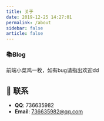 ```yaml
---
title: 关于
date: 2019-12-25 14:27:01
permalink: /about
sidebar: false
article: false
---
```


### 📚Blog
前端小菜鸡一枚，如有bug请指出欢迎dd
## :email: 联系

- **QQ**: <a :href="qqUrl">736635982</a>
- **Email**:  <a href="mailto:736635982@qq.com">736635982@qq.com</a> 

<script>
  export default {
    data(){
      return {
        qqUrl: 'tencent://message/?uin=736635982&Site=&Menu=yes'
      }
    },
    mounted(){
      const flag =  navigator.userAgent.match(/(phone|pad|pod|iPhone|iPod|ios|iPad|Android|Mobile|BlackBerry|IEMobile|MQQBrowser|JUC|Fennec|wOSBrowser|BrowserNG|WebOS|Symbian|Windows Phone)/i);
      if(flag){
        this.qqUrl = 'mqqwpa://im/chat?chat_type=wpa&uin=736635982&version=1&src_type=web&web_src=oicqzone.com'
      }
    }
  }
</script>

